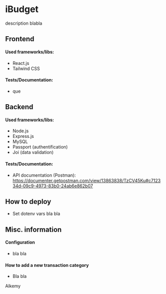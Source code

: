 # iBudget

description blabla

## Frontend
#### Used frameworks/libs:
- React.js
- Tailwind CSS

#### Tests/Documentation:
- que

## Backend
#### Used frameworks/libs:
- Node.js
- Express.js
- MySQL
- Passport (authentification)
- Joi (data validation)

#### Tests/Documentation:
- API documentation (Postman): https://documenter.getpostman.com/view/13863838/TzCV45Ku#c712334d-09c9-4973-83b0-24ab6e862b07

## How to deploy
- Set dotenv vars bla bla

## Misc. information
#### Configuration
- bla bla

#### How to add a new transaction category
- Bla bla

Alkemy
